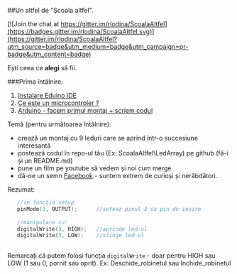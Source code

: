 ##Un altfel de "Școala altfel".

[![Join the chat at https://gitter.im/rlodina/ScoalaAltfel](https://badges.gitter.im/rlodina/ScoalaAltfel.svg)](https://gitter.im/rlodina/ScoalaAltfel?utm_source=badge&utm_medium=badge&utm_campaign=pr-badge&utm_content=badge)

Ești ceea ce **alegi** să fii.



###Prima întâlnire:

1. [Instalare Eduino IDE](https://github.com/rlodina/ScoalaAltfel/blob/master/Docs/arduino/Arduino-IDE.md)
2. [Ce este un microcontroler ?](https://github.com/rlodina/ScoalaAltfel/blob/master/Docs/arduino/Microcontroller.md)
3. [Arduino - facem primul montaj + scriem codul](https://github.com/rlodina/ScoalaAltfel/blob/master/Docs/arduino/Joi-14.04.md)

Temă (pentru următoarea întâlnire):
  - crează un montaj cu 9 leduri care se aprind într-o succesiune interesantă
  - postează codul în repo-ul tău (Ex: ScoalaAltfel\LedArray) pe github (fă-i și un README.md)
  - pune un film pe youtube să vedem și noi cum merge
  - dă-ne un semn [Facebook](https://www.facebook.com/groups/ScoalaAltfel) - suntem extrem de curioși și nerăbdători.

Rezumat:
``` C++
   //in funcția setup 
   pinMode(3, OUTPUT);      //seteaz pinul 3 ca pin de iesire 
   
   //manipulare cu:
   digitalWrite(3, HIGH);   //aprinde led-ul   
   digitalWrite(3, LOW);    //stinge led-ul
   
```

Remarcați că putem folosi funcția `digitalWrite` - doar pentru HIGH sau LOW (1 sau 0, pornit sau oprit). Ex: Deschide_robinetul sau Inchide_robinetul


 

